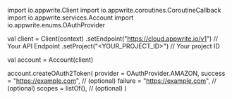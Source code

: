 import io.appwrite.Client
import io.appwrite.coroutines.CoroutineCallback
import io.appwrite.services.Account
import io.appwrite.enums.OAuthProvider

val client = Client(context)
    .setEndpoint("https://cloud.appwrite.io/v1") // Your API Endpoint
    .setProject("&lt;YOUR_PROJECT_ID&gt;") // Your project ID

val account = Account(client)

account.createOAuth2Token(
    provider = OAuthProvider.AMAZON,
    success = "https://example.com", // (optional)
    failure = "https://example.com", // (optional)
    scopes = listOf(), // (optional)
)